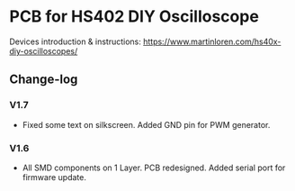 # PCB for HS402 DIY Oscilloscope

Devices introduction & instructions: https://www.martinloren.com/hs40x-diy-oscilloscopes/

## Change-log

### V1.7

- Fixed some text on silkscreen. Added GND pin for PWM generator.

### V1.6

- All SMD components on 1 Layer. PCB redesigned. Added serial port for firmware update.
